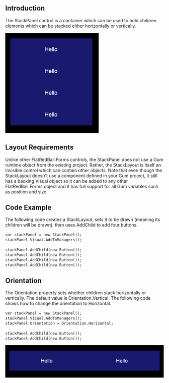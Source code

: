 ## Introduction

The StackPanel control is a container which can be used to hold children elements which can be stacked either horizontally or vertically.

![](/media/2018-08-img_5b70b62069463.png)

## Layout Requirements

Unlike other FlatRedBall.Forms controls, the StackPanel does not use a Gum runtime object from the existing project. Rather, the StackLayout is itself an invisible control which can contain other objects. Note that even though the StackLayout doesn't use a component defined in your Gum project, it still has a backing Visual object so it can be added to any other FlatRedBall.Forms object and it has full support for all Gum variables such as position and size.

## Code Example

The following code creates a StackLayout, sets it to be drawn (meaning its children will be drawn), then uses AddChild to add four buttons.

``` lang:c#
var stackPanel = new StackPanel();
stackPanel.Visual.AddToManagers();

stackPanel.AddChild(new Button());
stackPanel.AddChild(new Button());
stackPanel.AddChild(new Button());
stackPanel.AddChild(new Button());
```

## Orientation

The Orientation property sets whether children stack horizontally or vertically. The default value is Orientation.Vertical. The following code shows how to change the orientation to Horizontal.

``` lang:c#
var stackPanel = new StackPanel();
stackPanel.Visual.AddToManagers();
stackPanel.Orientation = Orientation.Horizontal;

stackPanel.AddChild(new Button());
stackPanel.AddChild(new Button());
```

![](/media/2018-08-img_5b70b85ea9907.png)

     
